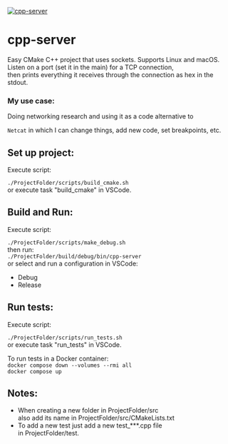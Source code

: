 [![cpp-server](https://github.com/mortinger91/cpp-server/actions/workflows/cmake.yml/badge.svg?branch=master)](https://github.com/mortinger91/cpp-server/actions/workflows/cmake.yml)

<h1>cpp-server</h1>
Easy CMake C++ project that uses sockets. Supports Linux and macOS.<br>
Listen on a port (set it in the main) for a TCP connection,<br>
then prints everything it receives through the connection as hex in the stdout.<br>
<h3>My use case:</h3>
Doing networking research and using it as a code alternative to 

```Netcat``` in which I can change things, add new code, set breakpoints, etc.   
<h2>Set up project:</h2>
Execute script:

```./ProjectFolder/scripts/build_cmake.sh```<br>
or execute task "build_cmake" in VSCode.
<h2>Build and Run:</h2>
Execute script:

```./ProjectFolder/scripts/make_debug.sh```<br>
then run:<br>
```./ProjectFolder/build/debug/bin/cpp-server```<br>
or select and run a configuration in VSCode:<br>

- Debug<br>
- Release

<h2>Run tests:</h2>
Execute script:

```./ProjectFolder/scripts/run_tests.sh```<br>
or execute task "run_tests" in VSCode.

To run tests in a Docker container:<br>
```docker compose down --volumes --rmi all```<br>
```docker compose up```

<h2>Notes:</h2>

- When creating a new folder in ProjectFolder/src<br>
also add its name in ProjectFolder/src/CMakeLists.txt
- To add a new test just add a new test_***.cpp file<br>
in ProjectFolder/test.
